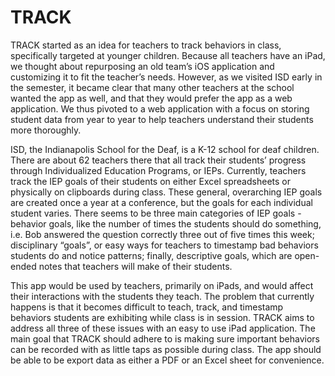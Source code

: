 # TRACK

TRACK started as an idea for teachers to track behaviors in class, specifically targeted at younger children. Because all teachers have an iPad, we thought about repurposing an old team’s iOS application and customizing it to fit the teacher’s needs. However, as we visited ISD early in the semester, it became clear that many other teachers at the school wanted the app as well, and that they would prefer the app as a web application. We thus pivoted to a web application with a focus on storing student data from year to year to help teachers understand their students more thoroughly.

ISD, the Indianapolis School for the Deaf, is a K-12 school for deaf children. There are about 62 teachers there that all track their students’ progress through Individualized Education Programs, or IEPs. Currently, teachers track the IEP goals of their students on either Excel spreadsheets or physically on clipboards during class. These general, overarching IEP goals are created once a year at a conference, but the goals for each individual student varies. There seems to be three main categories of IEP goals - behavior goals, like the number of times the students should do something, i.e. Bob answered the question correctly three out of five times this week; disciplinary “goals”, or easy ways for teachers to timestamp bad behaviors students do and notice patterns; finally, descriptive goals, which are open-ended notes that teachers will make of their students. 

This app would be used by teachers, primarily on iPads, and would affect their interactions with the students they teach. The problem that currently happens is that it becomes difficult to teach, track, and timestamp behaviors students are exhibiting while class is in session. TRACK aims to address all three of these issues with an easy to use iPad application. The main goal that TRACK should adhere to is making sure important behaviors can be recorded with as little taps as possible during class. The app should be able to be export data as either a PDF or an Excel sheet for convenience.


